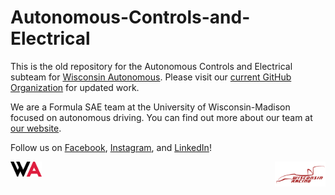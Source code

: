 # Autonomous-Controls-and-Electrical

This is the old repository for the Autonomous Controls and Electrical subteam for [Wisconsin Autonomous](https://wisconsinautonomous.org/). Please visit our [current GitHub Organization](https://github.com/WisconsinAutonomous) for updated work.

We are a Formula SAE team at the University of Wisconsin-Madison focused on autonomous driving. You can find out more about our team at [our website](https://wisconsinautonomous.org/). 

Follow us on [Facebook](https://www.facebook.com/wisconsinautonomous/), [Instagram](https://www.instagram.com/wisconsinautonomous/), and [LinkedIn](https://www.linkedin.com/company/wisconsin-autonomous/about/)!

<img src="https://github.com/apletta/Autonomous-Controls-and-Electrical/blob/master/Miscellaneous/WA.png" alt="Wisconsin_Autonomous_Logo" width="10%">  <img src="https://github.com/apletta/Autonomous-Controls-and-Electrical/blob/master/Miscellaneous/wisconsinRacing.png" alt="Wisconsin_Racing_Logo" width="16%" align="right">
